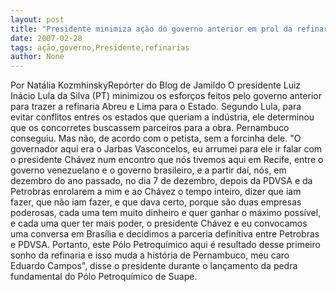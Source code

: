 ```yaml
---
layout: post
title: "Presidente minimiza ação do governo anterior em prol da refinaria  "
date: 2007-02-28
tags: ação,governo,Presidente,refinarias
author: None
---
```

Por Natália KozmhinskyRepórter do Blog de Jamildo 
O presidente Luiz Inácio Lula da Silva (PT) minimizou os esforços feitos pelo governo anterior para trazer a&nbsp;refinaria Abreu e Lima&nbsp;para o Estado.
Segundo Lula, para evitar conflitos entres os estados que queriam a indústria,&nbsp;ele determinou que os concorretes buscassem parceiros para a obra. Pernambuco conseguiu. Mas não, de acordo com o petista, sem a forcinha dele. 
\"O governador aqui era o Jarbas Vasconcelos, eu arrumei para ele ir falar com o presidente Chávez num encontro que nós tivemos aqui em Recife, entre o governo venezuelano e o governo brasileiro, e a partir daí, nós, em dezembro do ano passado, no dia 7 de dezembro, depois da PDVSA e da Petrobras enrolarem a mim e ao Chávez o tempo inteiro, dizer que iam fazer, que não iam fazer, e que dava certo, porque são duas empresas poderosas, cada uma tem muito dinheiro e quer ganhar o máximo possível, e cada uma quer ter mais poder, o presidente Chávez e eu convocamos uma conversa em Brasília e decidimos a parceria definitiva entre Petrobras e PDVSA. Portanto, este Pólo Petroquímico aqui é resultado desse primeiro sonho da refinaria e isso muda a história de Pernambuco, meu caro Eduardo Campos\", disse o presidente durante o lançamento da pedra fundamental do Pólo Petroquímico de Suape. &nbsp; 